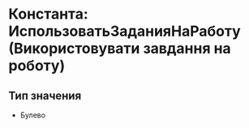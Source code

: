 ﻿# Константа: ИспользоватьЗаданияНаРаботу (Використовувати завдання на роботу)

## Тип значения

- Булево


